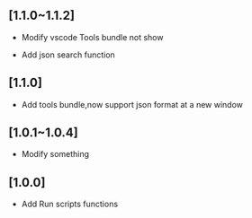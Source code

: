 ## [1.1.0~1.1.2]

- Modify vscode Tools bundle not show

- Add json search function

## [1.1.0]

- Add tools bundle,now support json format at a new window

## [1.0.1~1.0.4]

- Modify something

## [1.0.0]

- Add Run scripts functions
